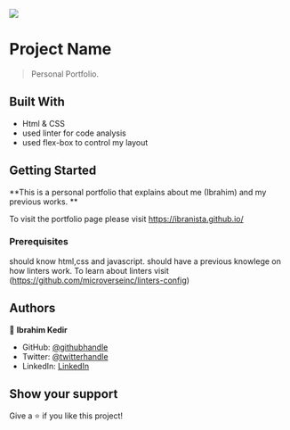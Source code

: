 ![](https://img.shields.io/badge/Microverse-blueviolet)

# Project Name

> Personal Portfolio.

## Built With

- Html & CSS
- used linter for code analysis
- used flex-box to control my layout

## Getting Started

**This is a personal portfolio that explains about me (Ibrahim) and my previous works. **

To visit the portfolio page please visit https://ibranista.github.io/

### Prerequisites

should know html,css and javascript.
should have a previous knowlege on how linters work. To learn about linters visit (https://github.com/microverseinc/linters-config)

## Authors

👤 **Ibrahim Kedir**

- GitHub: [@githubhandle](https://github.com/ibranista)
- Twitter: [@twitterhandle](https://twitter.com/ibranista9)
- LinkedIn: [LinkedIn](https://linkedin.com/in/ibranista)

## Show your support

Give a ⭐️ if you like this project!
